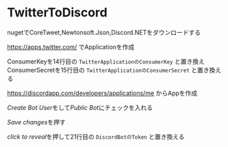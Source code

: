 # TwitterToDiscord


nugetでCoreTweet,Newtonsoft.Json,Discord.NETをダウンロードする  

https://apps.twitter.com/ でApplicationを作成  
 
ConsumerKeyを14行目の `TwitterApplicationのConsumerKey` と置き換え  
ConsumerSecretを15行目の `TwitterApplicationのConsumerSecret` と置き換える  

https://discordapp.com/developers/applications/me からAppを作成

*Create Bot User*をして*Public Bot*にチェックを入れる

*Save changes*を押す

*click to reveal*を押して21行目の `DiscordBotのToken` と置き換える


